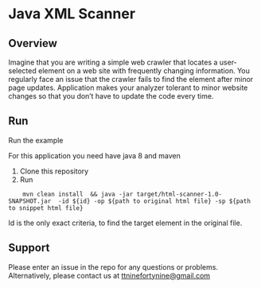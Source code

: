 # Java XML Scanner

## Overview
Imagine that you are writing a simple web crawler that locates a user-selected element on a web site with frequently changing information. You regularly face an issue that the crawler fails to find the element after minor page updates. 
Application makes your analyzer tolerant to minor website changes so that you don’t have to update the code every time.


## Run
Run the example

For this application you need have java 8 and maven

1. Clone this repository
2. Run 
```shell script
	mvn clean install  && java -jar target/html-scanner-1.0-SNAPSHOT.jar  -id ${id} -op ${path to original html file} -sp ${path to snippet html file}
```

Id is the only exact criteria, to find the target element in the original file.

## Support
Please enter an issue in the repo for any questions or problems. 
<br> Alternatively, please contact us at ttninefortynine@gmail.com
